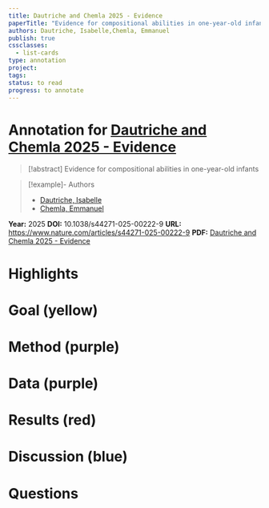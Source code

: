 ```yaml
---
title: Dautriche and Chemla 2025 - Evidence
paperTitle: "Evidence for compositional abilities in one-year-old infants"
authors: Dautriche, Isabelle,Chemla, Emmanuel
publish: true
cssclasses:
  - list-cards
type: annotation
project:
tags:
status: to read
progress: to annotate
---
```

# Annotation for [Dautriche and Chemla 2025 - Evidence](Papers/References/Dautriche%20and%20Chemla%202025%20-%20Evidence)

> [!abstract] Evidence for compositional abilities in one-year-old infants

> [!example]- Authors
> - [Dautriche, Isabelle](Dautriche%2C%20Isabelle)
> - [Chemla, Emmanuel](Chemla%2C%20Emmanuel)

**Year:** 2025
**DOI:** 10.1038/s44271-025-00222-9
**URL:** https://www.nature.com/articles/s44271-025-00222-9
**PDF:** [Dautriche and Chemla 2025 - Evidence](Papers/PDFs/Dautriche%20and%20Chemla%202025%20-%20Evidence%20for%20compositional%20abilities%20in%20one-year-old%20infants.pdf)

# Highlights


# Goal (yellow)


# Method (purple)


# Data (purple)


# Results (red)


# Discussion (blue)


# Questions

